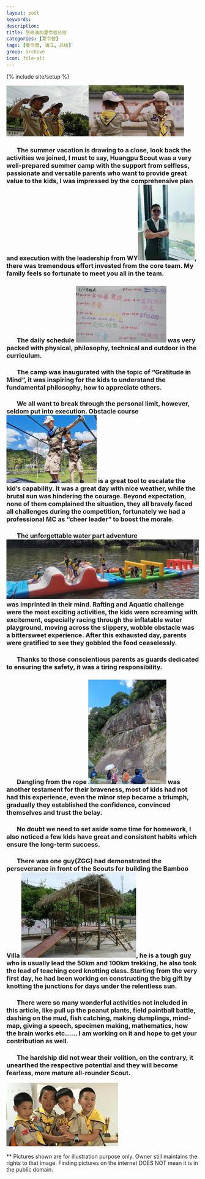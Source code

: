 ```yaml
---
layout: post
keywords: 
description: 
title: 张晓波的夏令营总结
categories: [夏令营]
tags: [夏令营, 浦江, 总结]
group: archive
icon: file-alt
---
```

{% include site/setup %}

[image1]: /image/zhangxiaobo/Huangpu-scout20191.png
[image2]: /image/zhangxiaobo/Huangpu-scout20192.png
[imageWY]: /image/zhangxiaobo/Huangpu-scout20190.png
[image3]: /image/zhangxiaobo/Huangpu-scout2019730.png
[image4]: /image/zhangxiaobo/Huangpu-scout20191684.png
[image5]: /image/zhangxiaobo/Huangpu-scout20191686.png
[imageBamboo]: /image/zhangxiaobo/Huangpu-scout20192070.png
[image6]: /image/zhangxiaobo/Huangpu-scout20192936.png
[image460]: /image/zhangxiaobo/Huangpu-scout2019460.png

![image1]![image2]
### &#160; &#160; &#160; &#160;The summer vacation is drawing to a close, look back the activities we joined, I must to say, Huangpu Scout was a very well-prepared summer camp with the support from selfless,  passionate and versatile parents who want to provide great value to the kids, I was impressed by the comprehensive plan and execution with the leadership from WY![imageWY], there was tremendous effort invested from the core team.  My family feels so fortunate to meet you all in the team.
### &#160; &#160; &#160; &#160;The daily schedule ![image460] was very packed with physical, philosophy, technical and outdoor in the curriculum.
### &#160; &#160; &#160; &#160;The camp was inaugurated with the topic of “Gratitude in Mind”, it was inspiring for the kids to understand the fundamental philosophy, how to appreciate others.
### &#160; &#160; &#160; &#160;We all want to break through the personal limit, however, seldom put into execution. Obstacle course ![image3] is a great tool to escalate the kid’s capability.  It was a great day with nice weather, while the brutal sun was hindering the courage.  Beyond expectation, none of them complained the situation, they all bravely faced all challenges during the competition, fortunately we had a professional MC as “cheer leader” to boost the morale. 
### &#160; &#160; &#160; &#160;The unforgettable water part adventure ![image4] was imprinted in their mind. Rafting and Aquatic challenge were the most exciting activities, the kids were screaming with excitement, especially racing through the inflatable water playground, moving across the slippery, wobble obstacle was a bittersweet experience.  After this exhausted day, parents were gratified to see they gobbled the food ceaselessly.
### &#160; &#160; &#160; &#160;Thanks to those conscientious parents as guards dedicated to ensuring the safety, it was a tiring responsibility. 
### &#160; &#160; &#160; &#160;Dangling from the rope ![image5] was another testament for their braveness, most of kids had not had this experience, even the minor step became a triumph, gradually they established the confidence, convinced themselves and trust the belay. 
### &#160; &#160; &#160; &#160;No doubt we need to set aside some time for homework, I also noticed a few kids have great and consistent habits which ensure the long-term success.
### &#160; &#160; &#160; &#160;There was one guy(ZGG) had demonstrated the perseverance in front of the Scouts for building the Bamboo Villa ![imageBamboo], he is a tough guy who is usually lead the 50km and 100km trekking, he also took the lead of teaching cord knotting class.  Starting from the very first day, he had been working on constructing the big gift by knotting the junctions for days under the relentless sun.
### &#160; &#160; &#160; &#160;There were so many wonderful activities not included in this article, like pull up the peanut plants, field paintball battle, dashing on the mud, fish catching, making dumplings, mind-map, giving a speech, specimen making, mathematics, how the brain works etc…… I am working on it and hope to get your contribution as well.
### &#160; &#160; &#160; &#160;The hardship did not wear their volition, on the contrary, it unearthed the respective potential and they will become fearless, more mature all-rounder Scout.
![image6]


** Pictures shown are for illustration purpose only.  Owner still maintains the rights to that image.  Finding pictures on the internet DOES NOT mean it is in the public domain.